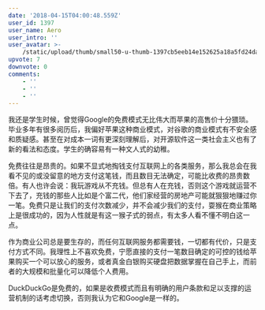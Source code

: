 ```yaml
---
date: '2018-04-15T04:00:48.559Z'
user_id: 1397
user_name: Aero
user_intro: ''
user_avatar: >-
    /static/upload/thumb/small50-u-thumb-1397cb5eeb14e152625a18a5fd24da240976000743e5.png
upvote: 7
downvote: 0
comments:
    - ''
    - ''
    - ''
---
```


我还是学生时候，曾觉得Google的免费模式无比伟大而苹果的高售价十分猥琐。毕业多年有很多阅历后，我偏好苹果这种商业模式，对谷歌的商业模式有不安全感和质疑感。甚至在对成本一词有更深刻理解后，对开源软件这一类社会主义也有了新的看法和态度。学生的确容易有一种文人式的幼稚。

  

免费往往是昂贵的。如果不显式地掏钱支付互联网上的各类服务，那么我总会在我看不见的或没留意的地方支付这笔钱，而且数目无法确定，可能比收费的昂贵数倍。有人也许会说：我玩游戏从不充钱。但总有人在充钱，否则这个游戏就运营不下去了，充钱的那些人比如是个富二代，他们家经营的房地产可能就狠狠地赚过你一笔。免费只是让我们的支付次数减少，并不会减少我们的支付，耍猴在商业策略上是很成功的，因为人性就是有这一猴子式的弱点，有太多人看不懂不明白这一点。

  

作为商业公司总是要生存的，而任何互联网服务都需要钱，一切都有代价，只是支付方式不同。我理性上不喜欢免费，宁愿直接的支付一笔数目确定的可控的钱给苹果购买一个可以放心的服务，或者真金白银购买硬盘把数据掌握在自己手上，而前者的大规模和批量化可以降低个人费用。

  

DuckDuckGo是免费的，如果是收费模式而且有明确的用户条款和足以支撑的运营机制的话考虑切换，否则我认为它和Google是一样的。
